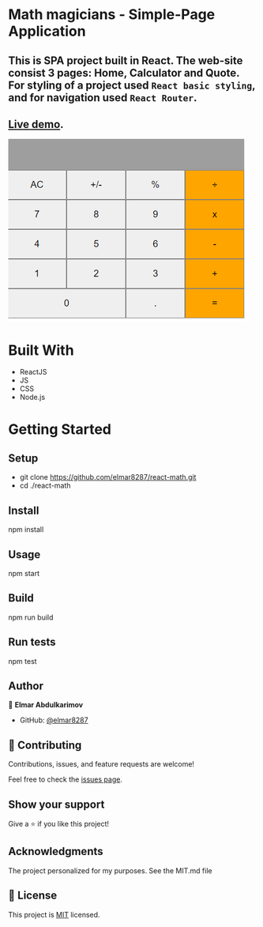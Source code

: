 <!-- # Getting Started with Create React App -->
# Math magicians - Simple-Page Application 

## This is SPA project built in React. The web-site consist 3 pages: Home, Calculator and Quote. For styling of a project used `React basic styling`, and for navigation used `React Router`.
## [Live demo](https://github.com/facebook/create-react-app).

![Screen Shot](./src/screen_shot.PNG)

# Built With
- ReactJS
- JS 
- CSS
- Node.js 

# Getting Started

## Setup
- git clone https://github.com/elmar8287/react-math.git
- cd ./react-math

## Install
npm install

## Usage
npm start

## Build
npm run build

## Run tests
npm test

## Author

👤 **Elmar Abdulkarimov**

- GitHub: [@elmar8287](https://github.com/elmar8287)


## 🤝 Contributing

Contributions, issues, and feature requests are welcome!

Feel free to check the [issues page](../../issues/).

## Show your support

Give a ⭐️ if you like this project!

## Acknowledgments

The project personalized for my  purposes. See the MIT.md file

## 📝 License

This project is [MIT](./MIT.md) licensed.